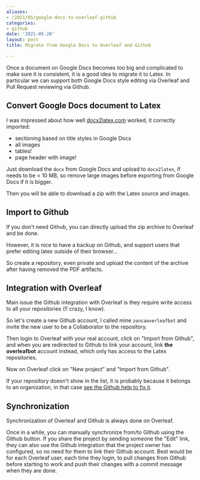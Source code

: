 ```yaml
---
aliases:
- /2021/05/google-docs-to-overleaf-github
categories:
- github
date: '2021-05-20'
layout: post
title: Migrate from Google Docs to Overleaf and Github

---
```


Once a document on Google Docs becomes too big and complicated to make sure it is consistent, it is a good idea to migrate it to Latex.
In particular we can support both Google Docs style editing via Overleaf and Pull Request reviewing via Github.

## Convert Google Docs document to Latex

I was impressed about how well [docx2latex.com](https://docx2latex.com) worked,
it correctly imported:

* sectioning based on title styles in Google Docs
* all images
* tables!
* page header with image!

Just download the `docx` from Google Docs and upload to `docx2latex`,
if needs to be < 10 MB, so remove large images before exporting from Google Docs if it is bigger.

Then you will be able to download a zip with the Latex source and images.


## Import to Github

If you don't need Github, you can directly upload the zip archive to Overleaf and be done.

However, it is nice to have a backup on Github, and support users that prefer editing latex outside of their browser...

So create a repository, even private and upload the content of the archive after having removed the PDF artifacts.

## Integration with Overleaf

Main issue the Github integration with Overleaf is they require write access to all your repositories (!! crazy, I know).

So let's create a new Github account, I called mine `zoncaoverleafbot` and invite the new user to be a Collaborator to the repository.

Then login to Overleaf with your real account, click on "Import from Github", and when you are redirected to Github to link your account, link **the overleafbot** account instead, which only has access to the Latex repositories.

Now on Overleaf click on "New project" and "Import from Github".

If your repository doesn't show in the list, it is probably because it belongs to an organization, in that case [see the Github help to fix it](https://docs.github.com/en/github/setting-up-and-managing-your-github-user-account/managing-your-membership-in-organizations/requesting-organization-approval-for-oauth-apps).

## Synchronization

Synchronization of Overleaf and Github is always done on Overleaf.

Once in a while, you can manually synchronize from/to Github using the Github button.
If you share the project by sending someone the "Edit" link, they can also use the Github integration that the project owner has configured, so no need for them to link their Github account.
Best would be for each Overleaf user, each time they login, to pull changes from Github before starting to work and push their changes with a commit message when they are done.
